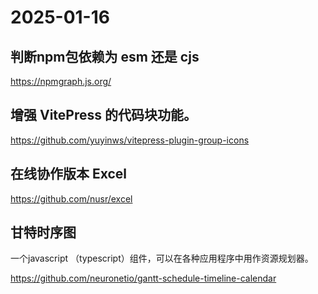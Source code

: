 # 2025-01-16

## 判断npm包依赖为 esm 还是 cjs

https://npmgraph.js.org/

## 增强 VitePress 的代码块功能。

https://github.com/yuyinws/vitepress-plugin-group-icons

## 在线协作版本 Excel

https://github.com/nusr/excel

## 甘特时序图

一个javascript （typescript）组件，可以在各种应用程序中用作资源规划器。

https://github.com/neuronetio/gantt-schedule-timeline-calendar